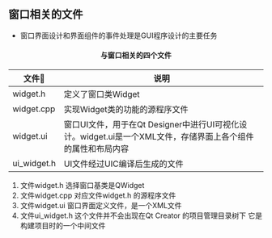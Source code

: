 ## 窗口相关的文件
- 窗口界面设计和界面组件的事件处理是GUI程序设计的主要任务

<h4><center>与窗口相关的四个文件</center></h4>

| 文件📄 | 说明 |
| --- | --- |
| widget.h | 定义了窗口类Widget |
| widget.cpp | 实现Widget类的功能的源程序文件 |
| widget.ui | 窗口UI文件，用于在Qt Designer中进行UI可视化设计。widget.ui是一个XML文件，存储界面上各个组件的属性和布局内容|
| ui_widget.h | UI文件经过UIC编译后生成的文件 |

<ol>
    <li>
        文件widget.h  
        选择窗口基类是QWidget
    </li>
    <li>
        文件widget.cpp
        对应文件widget.h 的源程序文件
    </li>
    <li>
        文件widget.ui
        窗口界面定义文件，是一个XML文件
    </li>
    <li>
        文件ui_widget.h
        这个文件并不会出现在Qt Creator 的项目管理目录树下
        它是构建项目时的一个中间文件
    </li>
</ol>
